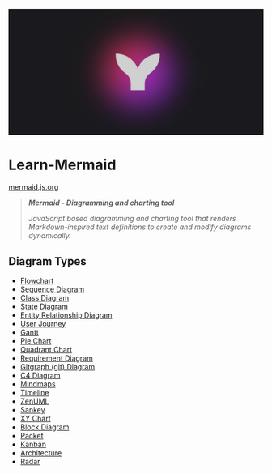 ![Mermaid Logo](./assets/logo.png)

# Learn-Mermaid
[mermaid.js.org](https://mermaid.js.org/)

> ***Mermaid - Diagramming and charting tool***
>
> *JavaScript based diagramming and charting tool that renders Markdown-inspired text definitions to create and modify diagrams dynamically.*


## Diagram Types
- [Flowchart](./diagrams/flowchart/README.md)
- [Sequence Diagram](./diagrams/sequence_diagram/README.md)
- [Class Diagram](./diagrams/class_diagram/README.md)
- [State Diagram](./diagrams/state_diagram/README.md)
- [Entity Relationship Diagram](./diagrams/entity_relationship_diagram/README.md)
- [User Journey](./diagrams/user_journey/README.md)
- [Gantt](./diagrams/gantt/README.md)
- [Pie Chart](./diagrams/pie_chart/README.md)
- [Quadrant Chart](./diagrams/quadrant_chart/README.md)
- [Requirement Diagram](./diagrams/requirement_diagram/README.md)
- [Gitgraph (git) Diagram](./diagrams/gitgraph_diagram/README.md)
- [C4 Diagram](./diagrams/c4_diagram/README.md)
- [Mindmaps](./diagrams/mindmaps/README.md)
- [Timeline](./diagrams/timeline/README.md)
- [ZenUML](./diagrams/zenuml/README.md)
- [Sankey](./diagrams/sankey/README.md)
- [XY Chart](./diagrams/xy_chart/README.md)
- [Block Diagram](./diagrams/block_diagram/README.md)
- [Packet](./diagrams/packet/README.md)
- [Kanban](./diagrams/kanban/README.md)
- [Architecture](./diagrams/architecture/README.md)
- [Radar](./diagrams/radar/README.md)
